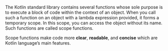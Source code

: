 
The Kotlin standard library contains several functions whose sole purpose is to execute a block of code within the context 
of an object. When you call such a function on an object with a lambda expression provided, it forms a temporary scope. 
In this scope, you can access the object without its name. Such functions are called scope functions.
<p/>
Scope functions make code more <b>clear</b>, <b>readable</b>, and <b>concise</b> which are Kotlin language’s main features.
<p/>